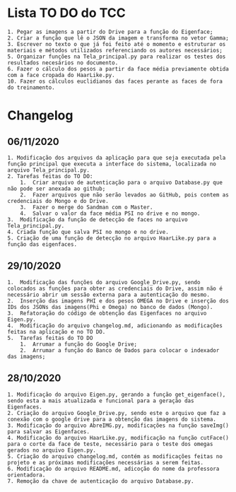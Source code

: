 # Lista TO DO do TCC

    1. Pegar as imagens a partir do Drive para a função do Eigenface;
    2. Criar a função que lê o JSON da imagem e transforma no vetor Gamma;
    3. Escrever no texto o que já foi feito até o momento e estruturar os materiais e métodos utilizados referenciando os autores necessários;
    5. Organizar funções na Tela_principal.py para realizar os testes dos resultados necesários no documento.
    6. Fazer o cálculo dos pesos a partir da face média previamente obtida com a face cropada do HaarLike.py.
    10. Fazer os cálculos euclidianos das faces perante as faces de fora do treinamento.

# Changelog

## 06/11/2020

    1. Modificação dos arquivos da aplicação para que seja executada pela função principal que executa a interface do sistema, localizada no arquivo Tela_principal.py.
    2. Tarefas feitas do TO DO:
        1.  Criar arquivo de autenticação para o arquivo Database.py que não pode ser anexada ao github;
        2.  Fazer arquivos que não serão levados ao GitHub, pois contem as credenciais do Mongo e do Drive.
        3.  Fazer o merge do Sandman com o Master.
        4.  Salvar o valor da face média PSI no drive e no mongo.
    3.  Modificação da função de detecção de faces no arquivo Tela_principal.py.
    4. Criada função que salva PSI no mongo e no drive.
    5. Criação de uma função de detecção no arquivo HaarLike.py para a função das eigenfaces.

## 29/10/2020

    1.  Modificação das funções do arquivo Google_Drive.py, sendo colocados as funções para obter as credenciais do Drive, assim não é necessário abrir um sessão externa para a autenticação do mesmo.
    2.  Inserção das imagens PHI e dos pesos OMEGA no Drive e inserção dos IDs dos JSONs das imagens(Phi e Omega) no banco de dados (Mongo).
    3.  Refatoração do código de obtenção das Eigenfaces no arquivo Eigen.py.
    4.  Modificação do arquivo changelog.md, adicionando as modificações feitas na aplicação e no TO DO.
    5.  Tarefas feitas do TO DO 
        1.  Arrumar a função do Google Drive;
        2.  Arrumar a função do Banco de Dados para colocar o indexador das imagens;

## 28/10/2020

    1. Modificação do arquivo Eigen.py, gerando a função get_eigenface(), sendo esta a mais atualizada e funcional para a geração das Eigenfaces.
    2. Criação do arquivo Google_Drive.py, sendo este o arquivo que faz a conexão com o google drive para a obtenção das imagens do sistema.
    3. Modificação do arquivo AbreIMG.py, modificações na função saveImg() para salvar as Eigenfaces.
    4. Modificação do arquivo HaarLike.py, modificação na função cutFace() para o corte da face de teste, necessário para o teste dos omegas gerados no arquivo Eigen.py.
    5. Criação do arquivo changelog.md, contém as modificações feitas no projeto e as próximas modificações necessárias a serem feitas.
    6. Modificação do arquivo README.md, adicoção do nome da professora orientadora.
    7. Remoção da chave de autenticação do arquivo Database.py.